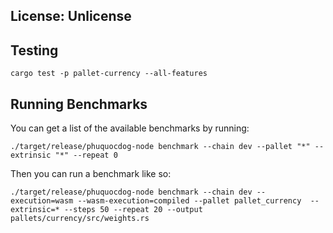 ## License: Unlicense


## Testing

```
cargo test -p pallet-currency --all-features

```

## Running Benchmarks
You can get a list of the available benchmarks by running:

```
./target/release/phuquocdog-node benchmark --chain dev --pallet "*" --extrinsic "*" --repeat 0
```

Then you can run a benchmark like so:

```
./target/release/phuquocdog-node benchmark --chain dev --execution=wasm --wasm-execution=compiled --pallet pallet_currency  --extrinsic=* --steps 50 --repeat 20 --output pallets/currency/src/weights.rs 

```